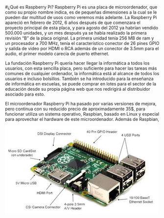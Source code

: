 #¿Qué es Raspberry Pi?
Raspberry Pi es una placa de microordenador, que como su propio nombre indica, es de pequeñas dimensiones a la cual se le pueden dar multitud de usos como veremos más adelante.
 La Raspberry Pi apareció en febrero de 2012, 6 años después de que comenzara el proyecto principal de esta placa, y para agosto del 2012 ya habrían vendido 500.000 unidades, y un mes después ya se había realizado la primera revisión “B” de la placa original. 
 La primera unidad tenía 256 MB de ram y un procesador a 700 MHz, tenía el característico conector de 26 pines GPIO y salida de video por HDMI o RCA además de un conector de 3.5mm para el audio, el primer modelo carecía de puerto ethernet.

La fundación Raspberry Pi quería hacer llegar la informática a todos los usuarios, con esta sencilla placa, pero suficiente para hacer las tareas más comunes de cualquier ordenador, 
la informática está al alcance de todos los usuarios e incluso bolsillos. También se ha introducido para la enseñanza de informática en escuelas, se puede comprar en lotes para el sector de la educación desde su propia página web que nos redirigirá al distribuidor asociado para esto.

El microordenador Raspberry Pi ha pasado por varias versiones de mejora, pero continua con su reducido precio de aproximadamente 35$, para funcionar utiliza un sistema operativo, Raspbian, basado en Linux y especial para aprovechar el hardware de este microordenador. Además de Raspbian,

![stack Overflow](https://github.com/1804marcos/-Raspberry/blob/main/imagenes/raspberry-pi-ports.jpg)
